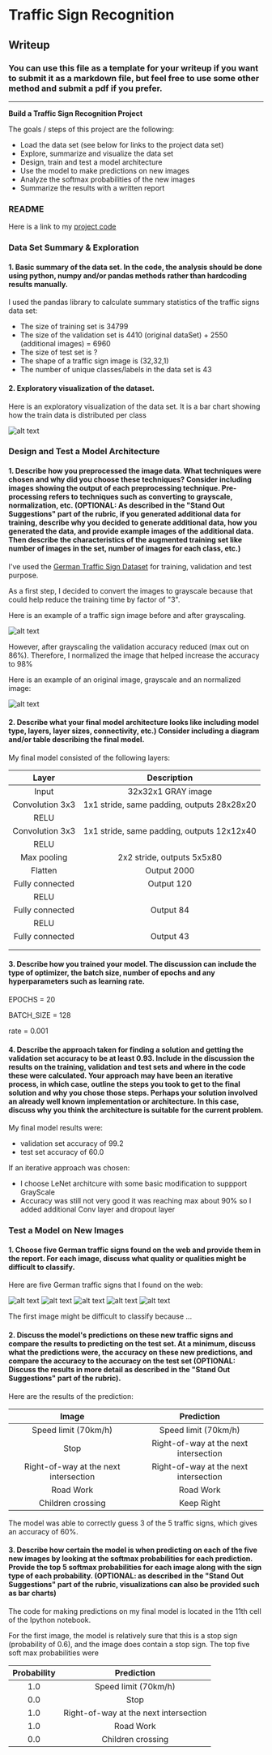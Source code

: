# **Traffic Sign Recognition** 

## Writeup

### You can use this file as a template for your writeup if you want to submit it as a markdown file, but feel free to use some other method and submit a pdf if you prefer.

---

**Build a Traffic Sign Recognition Project**

The goals / steps of this project are the following:
* Load the data set (see below for links to the project data set)
* Explore, summarize and visualize the data set
* Design, train and test a model architecture
* Use the model to make predictions on new images
* Analyze the softmax probabilities of the new images
* Summarize the results with a written report


[//]: # (Image References)

[image1]: ./visualization/training_set_counts.png "Visualization"
[image2]: ./visualization/OriginalVs_GrayScale.png "Grayscaling"
[image3]: ./visualization/OriginalVs_GrayScaleVs_Normalize.png "Normalized"
[image4]: ./web_images/4.jpg "Traffic Sign 1"
[image5]: ./web_images/11.jpg "Traffic Sign 2"
[image6]: ./web_images/14.jpg "Traffic Sign 3"
[image7]: ./web_images/25.jpg "Traffic Sign 4"
[image8]: ./web_images/28.jpg "Traffic Sign 5"


### README

Here is a link to my [project code](https://github.com/udacity/CarND-Traffic-Sign-Classifier-Project/blob/master/Traffic_Sign_Classifier.ipynb)

### Data Set Summary & Exploration

#### 1. Basic summary of the data set. In the code, the analysis should be done using python, numpy and/or pandas methods rather than hardcoding results manually.

I used the pandas library to calculate summary statistics of the traffic
signs data set:

* The size of training set is 34799
* The size of the validation set is 4410 (original dataSet) + 2550 (additional images) = 6960
* The size of test set is ?
* The shape of a traffic sign image is (32,32,1)
* The number of unique classes/labels in the data set is 43

#### 2. Exploratory visualization of the dataset.

Here is an exploratory visualization of the data set. It is a bar chart showing how the train data is distributed per class

![alt text][image1]

### Design and Test a Model Architecture

#### 1. Describe how you preprocessed the image data. What techniques were chosen and why did you choose these techniques? Consider including images showing the output of each preprocessing technique. Pre-processing refers to techniques such as converting to grayscale, normalization, etc. (OPTIONAL: As described in the "Stand Out Suggestions" part of the rubric, if you generated additional data for training, describe why you decided to generate additional data, how you generated the data, and provide example images of the additional data. Then describe the characteristics of the augmented training set like number of images in the set, number of images for each class, etc.)

I've used the [German Traffic Sign Dataset](http://benchmark.ini.rub.de/?section=gtsrb&subsection=dataset) for training, validation and test purpose. 

As a first step, I decided to convert the images to grayscale because that could help reduce the training time by factor of "3".

Here is an example of a traffic sign image before and after grayscaling.

![alt text][image2]

However, after grayscaling the validation accuracy reduced (max out on 86%). Therefore, I normalized the image that helped increase the accuracy to 98%

Here is an example of an original image, grayscale and an normalized image:

![alt text][image3]


#### 2. Describe what your final model architecture looks like including model type, layers, layer sizes, connectivity, etc.) Consider including a diagram and/or table describing the final model.

My final model consisted of the following layers:

| Layer         		|     Description	        					| 
|:---------------------:|:---------------------------------------------:| 
| Input         		| 32x32x1 GRAY image   							| 
| Convolution 3x3     	| 1x1 stride, same padding, outputs 28x28x20 	|
| RELU					|												| 
| Convolution 3x3     	| 1x1 stride, same padding, outputs 12x12x40	|
| RELU					|												|
| Max pooling	      	| 2x2 stride,  outputs 5x5x80 				    |
| Flatten       		| Output 2000						    		|
| Fully connected		| Output 120  									|
| RELU					|												|
| Fully connected		| Output 84  									|
| RELU					|												|
| Fully connected		| Output 43  									|
|						|												|
|						|												|
 


#### 3. Describe how you trained your model. The discussion can include the type of optimizer, the batch size, number of epochs and any hyperparameters such as learning rate.

EPOCHS = 20

BATCH_SIZE = 128

rate = 0.001

#### 4. Describe the approach taken for finding a solution and getting the validation set accuracy to be at least 0.93. Include in the discussion the results on the training, validation and test sets and where in the code these were calculated. Your approach may have been an iterative process, in which case, outline the steps you took to get to the final solution and why you chose those steps. Perhaps your solution involved an already well known implementation or architecture. In this case, discuss why you think the architecture is suitable for the current problem.

My final model results were:

* validation set accuracy of 99.2 
* test set accuracy of 60.0

If an iterative approach was chosen:
* I choose LeNet architcure with some basic modification to suppport GrayScale
* Accuracy was still not very good it was reaching max about 90% so I added additional Conv layer and dropout layer 

### Test a Model on New Images

#### 1. Choose five German traffic signs found on the web and provide them in the report. For each image, discuss what quality or qualities might be difficult to classify.

Here are five German traffic signs that I found on the web:

![alt text][image4] ![alt text][image5] ![alt text][image6] 
![alt text][image7] ![alt text][image8]

The first image might be difficult to classify because ...

#### 2. Discuss the model's predictions on these new traffic signs and compare the results to predicting on the test set. At a minimum, discuss what the predictions were, the accuracy on these new predictions, and compare the accuracy to the accuracy on the test set (OPTIONAL: Discuss the results in more detail as described in the "Stand Out Suggestions" part of the rubric).

Here are the results of the prediction:

| Image			        |     Prediction	        					| 
|:---------------------:|:---------------------------------------------:| 
| Speed limit (70km/h) 	| Speed limit (70km/h)                          | 
| Stop       			| Right-of-way at the next intersection			|
| Right-of-way at the next intersection	| Right-of-way at the next intersection	|
| Road Work	      		| Road Work			    		 				|
| Children crossing		| Keep Right           							|


The model was able to correctly guess 3 of the 5 traffic signs, which gives an accuracy of 60%. 

#### 3. Describe how certain the model is when predicting on each of the five new images by looking at the softmax probabilities for each prediction. Provide the top 5 softmax probabilities for each image along with the sign type of each probability. (OPTIONAL: as described in the "Stand Out Suggestions" part of the rubric, visualizations can also be provided such as bar charts)

The code for making predictions on my final model is located in the 11th cell of the Ipython notebook.

For the first image, the model is relatively sure that this is a stop sign (probability of 0.6), and the image does contain a stop sign. The top five soft max probabilities were

| Probability         	|     Prediction	        					| 
|:---------------------:|:---------------------------------------------:| 
| 1.0         			| Speed limit (70km/h)          				| 
| 0.0     				| Stop 										    |
| 1.0					| Right-of-way at the next intersection         |
| 1.0	      			| Road Work					 				    |
| 0.0				    | Children crossing      						|



